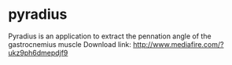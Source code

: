 pyradius
========

Pyradius is an application to extract the pennation angle of the gastrocnemius muscle
Download link: http://www.mediafire.com/?ukz9ph6dmepdjf9
